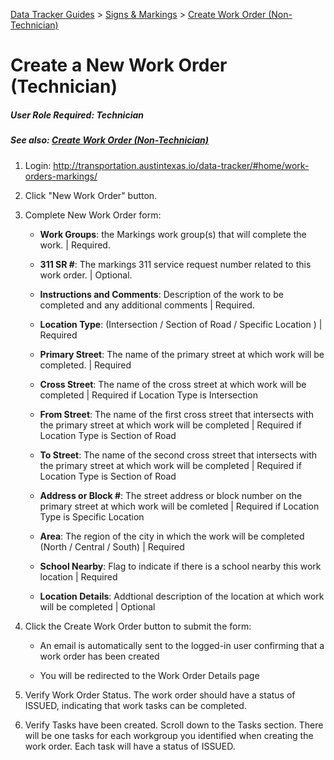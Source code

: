 [Data Tracker Guides](./) > [Signs & Markings](/signsmarkings#signs-and-markings-data-tracker-user-guides) > [Create Work Order (Non-Technician)](create_work_order_tech.md)

#  Create a New Work Order (Technician)
##### User Role Required: Technician
##### See also: [Create Work Order (Non-Technician)](create_work_order_non_tech.md)

1. Login: http://transportation.austintexas.io/data-tracker/#home/work-orders-markings/

2. Click "New Work Order" button.

3. Complete New Work Order form:
    
    - **Work Groups**: the Markings work group(s) that will complete the work. | Required.
    
    - **311 SR #**: The markings 311 service request number related to this work order. | Optional.
    
    - **Instructions and Comments**: Description of the work to be completed and any additional comments | Required.

    - **Location Type**: (Intersection / Section of Road / Specific Location ) | Required
    
    - **Primary Street**: The name of the primary street at which work will be completed. | Required
    
    - **Cross Street**: The name of the cross street at which work will be completed | Required if Location Type is Intersection
    
    - **From Street**: The name of the first cross street that intersects with the primary street at which work will be completed | Required if Location Type is Section of Road
    
    - **To Street**: The name of the second cross street that intersects with the primary street at which work will be completed | Required if Location Type is Section of Road

    - **Address or Block #**: The street address or block number on the primary street at which work will be comleted | Required if Location Type is Specific Location
    
    - **Area**: The region of the city in which the work will be completed (North / Central / South) | Required
    
    - **School Nearby**: Flag to indicate if there is a school nearby this work location | Required
    
    - **Location Details**: Addtional description of the location at which work will be completed | Optional

4. Click the Create Work Order button to submit the form:
    - An email is automatically sent to the logged-in user confirming that a work order has been created
    
    - You will be redirected to the Work Order Details page

5. Verify Work Order Status. The work order should have a status of ISSUED, indicating that work tasks can be completed.

6. Verify Tasks have been created. Scroll down to the Tasks section. There will be one tasks for each workgroup you identified when creating the work order. Each task will have a status of ISSUED.
